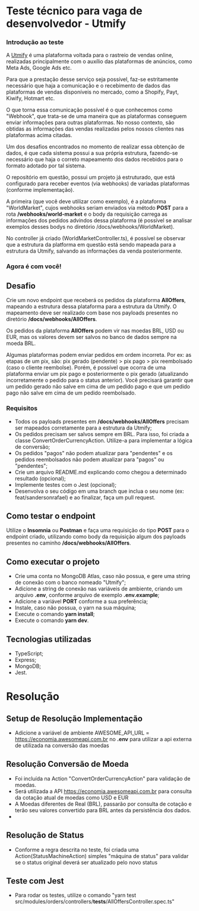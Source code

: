 # Teste técnico para vaga de desenvolvedor - Utmify

### Introdução ao teste

A [Utmify](https://app.utmify.com.br) é uma plataforma voltada para o rastreio de vendas online, realizadas principalmente com o auxílio das plataformas de anúncios, como Meta Ads, Google Ads etc.

Para que a prestação desse serviço seja possível, faz-se estritamente necessário que haja a comunicação e o recebimento de dados das plataformas de vendas disponíveis no mercado, como a Shopify, Payt, Kiwify, Hotmart etc.

O que torna essa comunicação possível é o que conhecemos como "Webhook", que trata-se de uma maneira que as plataformas conseguem enviar informações para outras plataformas. No nosso contexto, são obtidas as informações das vendas realizadas pelos nossos clientes nas plataformas acima citadas.

Um dos desafios encontrados no momento de realizar essa obtenção de dados, é que cada sistema possui a sua própria estrutura, fazendo-se necessário que haja o correto mapeamento dos dados recebidos para o formato adotado por tal sistema.

O repositório em questão, possui um projeto já estruturado, que está configurado para receber eventos (via webhooks) de variadas plataformas (conforme implementação).

A primeira (que você deve utilizar como exemplo), é a plataforma "WorldMarket", cujos webhooks seriam enviados via método **POST** para a rota **/webhooks/world-market** e o body da requisição carrega as informações dos pedidos advindos dessa plataforma (é possível se analisar exemplos desses bodys no diretório /docs/webhooks/WorldMarket).

No controller já criado (WorldMarketController.ts), é possível se observar que a estrutura da platforma em questão está sendo mapeada para a estrutura da Utmify, salvando as informações da venda posteriormente.

### **Agora é com você!**

## Desafio

Crie um novo endpoint que receberá os pedidos da plataforma **AllOffers**, mapeando a estrutura dessa plataforma para a estrutura da Utmify. O mapeamento deve ser realizado com base nos payloads presentes no diretório **/docs/webhooks/AllOffers**.

Os pedidos da plataforma **AllOffers** podem vir nas moedas BRL, USD ou EUR, mas os valores devem ser salvos no banco de dados sempre na moeda BRL.

Algumas plataformas podem enviar pedidos em ordem incorreta. Por ex: as etapas de um pix, são: pix gerado (pendente) > pix pago > pix reembolsado (caso o cliente reembolse). Porém, é possível que ocorra de uma plataforma enviar um pix pago e posteriormente o pix gerado (atualizando incorretamente o pedido para o status anterior). Você precisará garantir que um pedido gerado não salve em cima de um pedido pago e que um pedido pago não salve em cima de um pedido reembolsado.

### Requisitos

- Todos os payloads presentes em **/docs/webhooks/AllOffers** precisam ser mapeados corretamente para a estrutura da Utmify;
- Os pedidos precisam ser salvos sempre em BRL. Para isso, foi criada a classe ConvertOrderCurrencyAction. Utilize-a para implementar a lógica de conversão;
- Os pedidos "pagos" não podem atualizar para "pendentes" e os pedidos reembolsados não podem atualizar para "pagos" ou "pendentes";
- Crie um arquivo README.md explicando como chegou a determinado resultado (opcional);
- Implemente testes com o Jest (opcional);
- Desenvolva o seu código em uma branch que inclua o seu nome (ex: feat/sandersonrafael) e ao finalizar, faça um pull request.

## Como testar o endpoint

Utilize o **Insomnia** ou **Postman** e faça uma requisição do tipo **POST** para o endpoint criado, utilizando como body da requisição algum dos payloads presentes no caminho **/docs/webhooks/AllOffers**.

## Como executar o projeto

- Crie uma conta no MongoDB Atlas, caso não possua, e gere uma string de conexão com o banco nomeado "Utmify";
- Adicione a string de conexão nas variáveis de ambiente, criando um arquivo **.env**, conforme arquivo de exemplo **.env.example**;
- Adicione a variável **PORT** conforme a sua preferência;
- Instale, caso não possua, o yarn na sua máquina;
- Execute o comando **yarn install**;
- Execute o comando **yarn dev**.

## Tecnologias utilizadas

- TypeScript;
- Express;
- MongoDB;
- Jest.

# Resolução

## Setup de Resolução Implementação

- Adicione a variável de ambiente AWESOME_API_URL = https://economia.awesomeapi.com.br no **.env** para utilizar a api externa de utilizada na conversão das moedas

## Resolução Conversão de Moeda

- Foi incluída na Action "ConvertOrderCurrencyAction" para validação de moedas.
- Será utilizada a API https://economia.awesomeapi.com.br para consulta da cotação atual de moedas como USD e EUR
- A Moedas diferentes de Real (BRL), passarão por consulta de cotação e terão seu valores convertido para BRL antes da persistência dos dados.
-

## Resolução de Status

- Conforme a regra descrita no teste, foi criada uma Action(StatusMachineAction) simples "máquina de status" para validar se o status original deverá ser atualizado pelo novo status

## Teste com Jest

- Para rodar os testes, utilize o comando "yarn test src/modules/orders/controllers/**tests**/AllOffersController.spec.ts"
